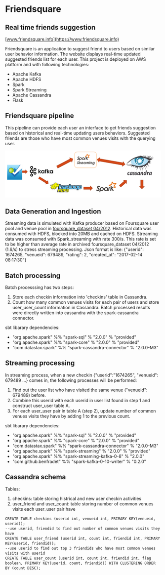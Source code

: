 # Friendsquare

## Real time friends suggestion

[www.friendsquare.info](https://www.friendsquare.info)

Friendsquare is an application to suggest friend to users based on similar user behavior information. The website displays real-time updated suggested friends list for each user. This project is deployed on AWS platform and with following technologies:

- Apache Kafka
- Apache HDFS
- Spark
- Spark Streaming
- Apache Cassandra
- Flask

## Friendsquare pipeline

This pipeline can provide each user an interface to get friends suggestion based on historical and real-time updating users behaviors. Suggested friends are those who have most common venues visits with the querying user.

<p align="center">
  <img src="/images/pipeline.png" width="900"/>
</p>

## Data Generation and Ingestion

Streaming data is simulated with Kafka producer based on Foursquare user pool and venue pool in [foursquare_dataset 04/2012](https://archive.org/details/201309_foursquare_dataset_umn). Historical data was consumed with HDFS, blocked into 20MB and cached on HDFS. Streaming data was consumed with Spark_streaming with rate 300/s. This rate is set to be higher than average rate in archived foursquare_dataset 04/2012 (1.6/s) to stress streaming processing. Json format is like: {"userid": 1674265, "venueid": 679489, "rating": 2, "created_at": "2017-02-14 08:17:30"}

## Batch processing

Batch processsing has two steps: 
1. Store each checkin information into 'checkins' table in Cassandra. 
2. Count how many common venues visits for each pair of users and store user_user_count information in Cassandra. 
Batch processed results were directly written into cassandra with the spark-cassandra connector.

sbt libarary dependencies:
- "org.apache.spark" %% "spark-sql" % "2.0.0" % "provided"
- "org.apache.spark" %% "spark-core" % "2.0.0" % "provided"
- "com.datastax.spark" %% "spark-cassandra-connector" % "2.0.0-M3"

## Streaming processing

In streaming process, when a new checkin {"userid":"1674265", "venueid": 679489 ...} comes in, the following processes will be performed:
1. Find out the user list who have visited the same venue ("venueid": 679489) before.
2. Combine this userid with each userid in user list found in step 1 and construct user_user table A.
3. For each user_user pair in table A (step 2), update number of common venues visits they have by adding 1 to the previous count.

sbt libarary dependencies:
- "org.apache.spark" %% "spark-sql" % "2.0.0" % "provided"
- "org.apache.spark" %% "spark-core" % "2.0.0" % "provided"
- "com.datastax.spark" %% "spark-cassandra-connector" % "2.0.0-M3"
- "org.apache.spark" %% "spark-streaming" % "2.0.0" % "provided"
- "org.apache.spark" %% "spark-streaming-kafka-0-8" % "2.0.0"
- "com.github.benfradet" %% "spark-kafka-0-10-writer" % "0.2.0"

## Cassandra schema

Tables:
1. checkins: table storing histrical and new user checkin activities
2. user_friend and user_count: table storing number of common venues visits each user_user pair have
```
CREATE TABLE checkins (userid int, venueid int, PRIMARY KEY(venueid, userid));
--use userid, friendid to find out number of common venues visits they have
CREATE TABLE user_friend (userid int, count int, friendid int, PRIMARY KEY(userid, friendid));
--use userid to find out top 3 friendids who have most common venues visits with userid
CREATE TABLE user_count (userid int, count int, friendid int, flag boolean, PRIMARY KEY(userid, count, friendid)) WITH CLUSTERING ORDER BY (count DESC);
```
